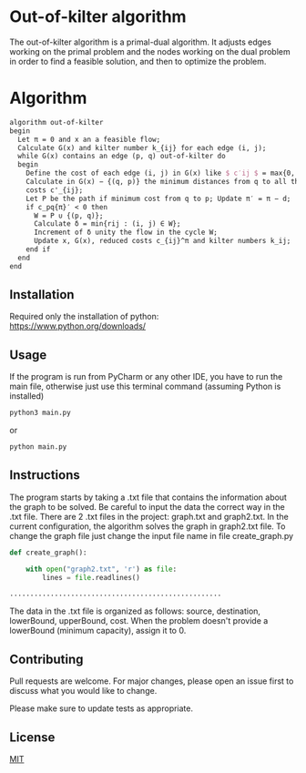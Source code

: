 # Out-of-kilter algorithm

The out-of-kilter algorithm is a primal-dual algorithm. It adjusts edges working on the primal problem and the nodes working on the dual problem in order to find a feasible solution, and then to optimize the problem.

# Algorithm
```latex
algorithm out-of-kilter
begin
  Let π = 0 and x an a feasible flow;
  Calculate G(x) and kilter number k_{ij} for each edge (i, j);
  while G(x) contains an edge (p, q) out-of-kilter do
  begin
    Define the cost of each edge (i, j) in G(x) like $ c′ij $ = max{0, c_{ij}^π };
    Calculate in G(x) − {(q, p)} the minimum distances from q to all the other nodes compared to
    costs c'_{ij};
    Let P be the path if minimum cost from q to p; Update π′ = π − d;
    if c_pq{π}′ < 0 then
      W = P ∪ {(p, q)};
      Calculate δ = min{rij : (i, j) ∈ W};
      Increment of δ unity the flow in the cycle W;
      Update x, G(x), reduced costs c_{ij}^π and kilter numbers k_ij;
    end if
  end
end
```
## Installation

Required only the installation of python: https://www.python.org/downloads/


## Usage

If the program is run from PyCharm or any other IDE, you have to run the main file, otherwise just use this terminal command (assuming Python is installed)

```bash
python3 main.py
```
or
```bash
python main.py
```

## Instructions

The program starts by taking a .txt file that contains the information about the graph to be solved.
Be careful to input the data the correct way in the .txt file. There are 2 .txt files in the project: graph.txt and graph2.txt. In the current configuration, the algorithm solves the graph in graph2.txt file. To change the graph file just change the input file name in file create_graph.py
```python
def create_graph():

    with open("graph2.txt", 'r') as file:
        lines = file.readlines()

....................................................
```

The data in the .txt file is organized as follows: source, destination, lowerBound, upperBound, cost. When the problem doesn't provide a lowerBound (minimum capacity), assign it to 0.


## Contributing

Pull requests are welcome. For major changes, please open an issue first
to discuss what you would like to change.

Please make sure to update tests as appropriate.

## License

[MIT](https://choosealicense.com/licenses/mit/)
